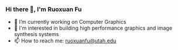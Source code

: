 ### Hi there 👋, I'm Ruoxuan Fu


- 🔭 I’m currently working on Computer Graphics 
- 🌟 I'm interested in building high performance graphics and image synthesis systems
- 📫 How to reach me: ruoxuanfu@utah.edu


